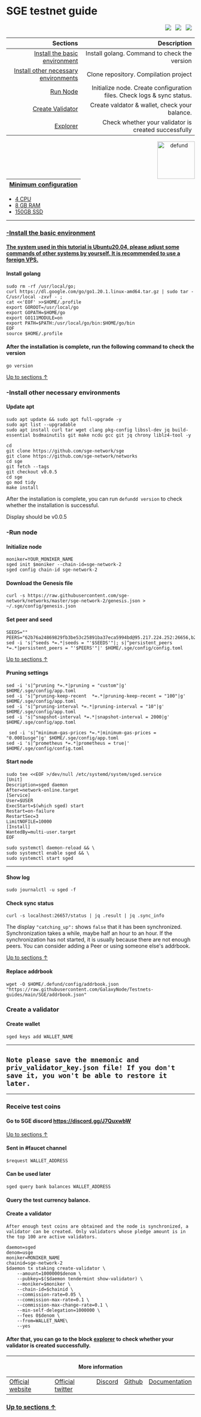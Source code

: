 <a id="anchor"></a>
# SGE testnet guide



<p align="right">
  <a href="https://discord.gg/J7QuxwbW"><img src="https://img.shields.io/badge/Discord-7289DA?style=for-the-badge&logo=discord&logoColor=white" /></a> &nbsp;
  <a href="https://twitter.com/SixSigmaSports"><img src="https://img.shields.io/badge/Twitter-1DA1F2?style=for-the-badge&logo=twitter&logoColor=white" /></a> &nbsp;
  <a href="http://sixsigmasports.medium.com/"><img src="https://img.shields.io/badge/Medium-12100E?style=for-the-badge&logo=medium&logoColor=white" /></a> &nbsp;
</p>

|Sections|Description|
|-----------------------:|------------------------------------------:|
| [Install the basic environment](#go) | Install golang. Command to check the version|
| [Install other necessary environments](#necessary) | Clone repository. Compilation project |
| [Run Node](#run) |  Initialize node. Create configuration files. Check logs & sync status. |
| [Create Validator](#validator) |  Create valdator & wallet, check your balance. |
| <a href="https://explorer.ppnv.space/sge" target="_explorer">Explorer</a> |  Check whether your validator is created successfully |


 <p align="center"><a href="https://six-sigma-sports.gitbook.io/documentation-1/"><img align="right"width="100px"alt="defund" src="https://i.ibb.co/5MgSQ0Q/Izhq-Hzk-M-400x400.jpg"></p</a>

| Minimum configuration                                                                                |
|------------------------------------------------------------------------------------------------------|
- 4 CPU                                                                                                
- 8 GB RAM
- 150GB SSD                                                                                            

--- 
### -Install the basic environment
#### The system used in this tutorial is Ubuntu20.04, please adjust some commands of other systems by yourself. It is recommended to use a foreign VPS.
<a id="go"></a>
#### Install golang
```
sudo rm -rf /usr/local/go;
curl https://dl.google.com/go/go1.20.1.linux-amd64.tar.gz | sudo tar -C/usr/local -zxvf - ;
cat <<'EOF' >>$HOME/.profile
export GOROOT=/usr/local/go
export GOPATH=$HOME/go
export GO111MODULE=on
export PATH=$PATH:/usr/local/go/bin:$HOME/go/bin
EOF
source $HOME/.profile
```
#### After the installation is complete, run the following command to check the version

```
go version
```
<a id="necessary"></a>
[Up to sections ↑](#anchor)
### -Install other necessary environments

#### Update apt
```
sudo apt update && sudo apt full-upgrade -y
sudo apt list --upgradable
sudo apt install curl tar wget clang pkg-config libssl-dev jq build-essential bsdmainutils git make ncdu gcc git jq chrony liblz4-tool -y
```

```
cd
git clone https://github.com/sge-network/sge
git clone https://github.com/sge-network/networks
cd sge
git fetch --tags
git checkout v0.0.5
cd sge
go mod tidy
make install
```
After the installation is complete, you can run `defundd version` to check whether the installation is successful.

Display should be v0.0.5
<a id="run"></a>
### -Run node

#### Initialize node

```
moniker=YOUR_MONIKER_NAME
sged init $moniker --chain-id=sge-network-2
sged config chain-id sge-network-2
```

#### Download the Genesis file

```
curl -s https://raw.githubusercontent.com/sge-network/networks/master/sge-network-2/genesis.json > ~/.sge/config/genesis.json
```

#### Set peer and seed

```
SEEDS=""
PEERS="62b76a24869829fb3be53c25891ba37eca5994bd@95.217.224.252:26656,b29612454715a6dc0d1f0c42b426bf30f1d27738@78.46.99.50:24656,14823c9230ac2eb50fd48b7313e8ddd4c13207c6@94.130.219.37:26000,cfa86646e5eb05e111e7dde27750ff8ebe67d165@89.117.56.126:23956,43b05a6bab7ca735397e9fae2cb0ad99977cf482@34.83.191.67:26656,ddcd5fda167e6b45208faed8fd7e2f0640b4185c@52.44.14.245:26656,a05353fe9ae39dd0edbfa6341634dec781d84a5c@65.108.105.48:17756,1168931936c638e92ea6d93e2271b3fe5faee6d1@135.125.247.228:26656,27f0b281ea7f4c3db01fdb9f4cf7cc910ad240a6@209.34.205.57:26656,b4f800aa8ff11d0d7ab3f5ce19230f049dfebe4b@38.242.199.160:26656,8c74885d4310f606986c88e9613f5e48c9e154dd@65.108.2.41:56656,a13512dbb3def06f91aef81afb397db63d78b25c@51.195.89.114:20656,bbf84e77c0defea82d389e1bd0940d7718f0ee34@103.230.84.4:26656,3e644c24129e14d457e82bab3b5a16c510b12927@50.19.180.153:26656,d200a21e2b3edab24679d4544fea48471515098f@65.108.225.158:17756,dc831d440c18c4a4f72250806cd03e5b240f8935@3.15.209.96:26656"
sed -i 's|^seeds *=.*|seeds = "'$SEEDS'"|; s|^persistent_peers *=.*|persistent_peers = "'$PEERS'"|' $HOME/.sge/config/config.toml
```
[Up to sections ↑](#anchor)

#### Pruning settings
```
sed -i 's|^pruning *=.*|pruning = "custom"|g' $HOME/.sge/config/app.toml
sed -i 's|^pruning-keep-recent  *=.*|pruning-keep-recent = "100"|g' $HOME/.sge/config/app.toml
sed -i 's|^pruning-interval *=.*|pruning-interval = "10"|g' $HOME/.sge/config/app.toml
sed -i 's|^snapshot-interval *=.*|snapshot-interval = 2000|g' $HOME/.sge/config/app.toml
  
 sed -i 's|^minimum-gas-prices *=.*|minimum-gas-prices = "0.0001usge"|g' $HOME/.sge/config/app.toml
sed -i 's|^prometheus *=.*|prometheus = true|' $HOME/.sge/config/config.toml
```
#### Start node 
```
sudo tee <<EOF >/dev/null /etc/systemd/system/sged.service
[Unit]
Description=sged daemon
After=network-online.target
[Service]
User=$USER
ExecStart=$(which sged) start
Restart=on-failure
RestartSec=3
LimitNOFILE=10000
[Install]
WantedBy=multi-user.target
EOF
```
```
sudo systemctl daemon-reload && \
sudo systemctl enable sged && \
sudo systemctl start sged 
```
___

#### Show log
```
sudo journalctl -u sged -f
```
#### Check sync status
```
curl -s localhost:26657/status | jq .result | jq .sync_info
```
The display `"catching_up":` shows `false` that it has been synchronized. Synchronization takes a while, maybe half an hour to an hour. If the synchronization has not started, it is usually because there are not enough peers. You can consider adding a Peer or using someone else's addrbook.

[Up to sections ↑](#anchor)
#### Replace addrbook
```
wget -O $HOME/.defund/config/addrbook.json "https://raw.githubusercontent.com/GalaxyNode/Testnets-guides/main/SGE/addrbook.json"
```
<a id="validator"></a>
### Create a validator
#### Create wallet
```
sged keys add WALLET_NAME
```
----
## `Note please save the mnemonic and priv_validator_key.json file! If you don't save it, you won't be able to restore it later.`
----
### Receive test coins
#### Go to SGE discord https://discord.gg/J7QuxwbW
[Up to sections ↑](#anchor)
#### Sent in #faucet channel
```
$request WALLET_ADDRESS
```
#### Can be used later
```
sged query bank balances WALLET_ADDRESS
```
#### Query the test currency balance.
#### Create a validator
`After enough test coins are obtained and the node is synchronized, a validator can be created. Only validators whose pledge amount is in the top 100 are active validators.`
```
daemon=sged
denom=usge
moniker=MONIKER_NAME
chainid=sge-network-2
$daemon tx staking create-validator \
    --amount=1000000$denom \
    --pubkey=$($daemon tendermint show-validator) \
    --moniker=$moniker \
    --chain-id=$chainid \
    --commission-rate=0.05 \
    --commission-max-rate=0.1 \
    --commission-max-change-rate=0.1 \
    --min-self-delegation=1000000 \
    --fees 0$denom \
    --from=WALLET_NAME\
    --yes
```

#### After that, you can go to the block [explorer](https://explorer.ppnv.space/sge) to check whether your validator is created successfully.
----

  <h4 align="center"> More information </h4>
  
<table width="400px" align="center">
    <tbody>
        <tr valign="top">
          <td>
            <a href="https://sgenetwork.io/" target="site">Official website</a> </td>
          <td><a href="https://twitter.com/SixSigmaSports" target="twitt">Official twitter</a> </td> 
          <td><a href="https://discord.gg/J7QuxwbW" target="discord">Discord</a></td> 
          <td><a href="" target="git">Github</a> </td>
          <td><a href="https://six-sigma-sports.gitbook.io/documentation-1/" target="doc">Documentation</a></td>   </tr>
    </tbody>
</table> 


### [Up to sections ↑](#anchor)


